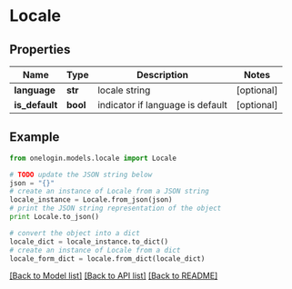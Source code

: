 # Locale


## Properties
Name | Type | Description | Notes
------------ | ------------- | ------------- | -------------
**language** | **str** | locale string | [optional] 
**is_default** | **bool** | indicator if language is default | [optional] 

## Example

```python
from onelogin.models.locale import Locale

# TODO update the JSON string below
json = "{}"
# create an instance of Locale from a JSON string
locale_instance = Locale.from_json(json)
# print the JSON string representation of the object
print Locale.to_json()

# convert the object into a dict
locale_dict = locale_instance.to_dict()
# create an instance of Locale from a dict
locale_form_dict = locale.from_dict(locale_dict)
```
[[Back to Model list]](../README.md#documentation-for-models) [[Back to API list]](../README.md#documentation-for-api-endpoints) [[Back to README]](../README.md)


